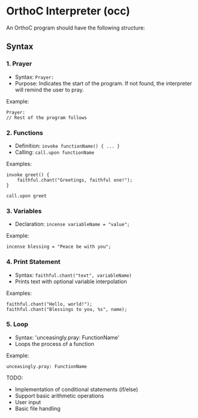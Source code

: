 # OrthoC Interpreter (occ)

An OrthoC program should have the following structure:

## Syntax

### 1. Prayer
- Syntax: `Prayer:`
- Purpose: Indicates the start of the program. If not found, the interpreter will remind the user to pray.

Example:
```
Prayer:
// Rest of the program follows
```

### 2. Functions
- Definition: `invoke functionName() { ... }`
- Calling: `call.upon functionName`

Examples:
```
invoke greet() {
    faithful.chant("Greetings, faithful one!");
}

call.upon greet
```

### 3. Variables
- Declaration: `incense variableName = "value";`

Example:
```
incense blessing = "Peace be with you";
```

### 4. Print Statement
- Syntax: `faithful.chant("text", variableName)`
- Prints text with optional variable interpolation

Examples:
```
faithful.chant("Hello, world!");
faithful.chant("Blessings to you, %s", name);
```

### 5. Loop
- Syntax: 'unceasingly.pray: FunctionName'
- Loops the process of a function

Example:
```
unceasingly.pray: FunctionName
```

TODO:
- Implementation of conditional statements (if/else)
- Support basic arithmetic operations
- User input
- Basic file handling


